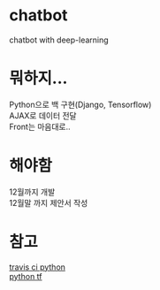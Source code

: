 # chatbot
chatbot with deep-learning

# 뭐하지...
Python으로 백 구현(Django, Tensorflow)  
AJAX로 데이터 전달  
Front는 마음대로..  


# 해야함
12월까지 개발  
12월말 까지 제안서 작성  

# 참고
[travis ci python](https://github.com/travis-ci/travis-ci/issues/9815)  
[python tf](https://www.slideshare.net/healess/python-tensorflow-ai-chatbot)  
